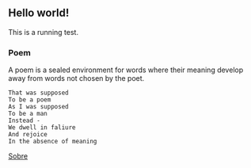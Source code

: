 ## Hello world!

This is a running test.

### Poem

A poem is a sealed environment for words where their meaning develop away from words not chosen by the poet.

```
That was supposed
To be a poem
As I was supposed
To be a man
Instead -
We dwell in faliure
And rejoice
In the absence of meaning
```

[Sobre](https://lucasperesbet.github.io/home/about/)

